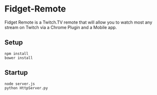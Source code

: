 Fidget-Remote
=============

Fidget Remote is a Twitch.TV remote that will allow you to watch most any stream on Twitch via a Chrome Plugin and a Mobile app.

## Setup
    npm install
    bower install

## Startup
    node server.js
    python HttpServer.py